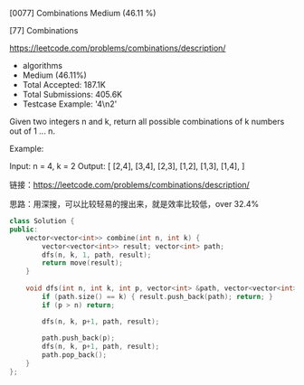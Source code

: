 [0077] Combinations                                                 Medium (46.11 %)

<!--front-->	
[77] Combinations  

https://leetcode.com/problems/combinations/description/

* algorithms
* Medium (46.11%)
* Total Accepted:    187.1K
* Total Submissions: 405.6K
* Testcase Example:  '4\n2'

Given two integers n and k, return all possible combinations of k numbers out of 1 ... n.

Example:


Input: n = 4, k = 2
Output:
[
  [2,4],
  [3,4],
  [2,3],
  [1,2],
  [1,3],
  [1,4],
]








<!--back-->

链接：https://leetcode.com/problems/combinations/description/

思路：用深搜，可以比较轻易的搜出来，就是效率比较低，over 32.4%   

```cpp
class Solution {
public:
    vector<vector<int>> combine(int n, int k) {
        vector<vector<int>> result; vector<int> path;
        dfs(n, k, 1, path, result);
        return move(result);
    }
    
    void dfs(int n, int k, int p, vector<int> &path, vector<vector<int>> &result) {
        if (path.size() == k) { result.push_back(path); return; }
        if (p > n) return;

        dfs(n, k, p+1, path, result);
        
        path.push_back(p);
        dfs(n, k, p+1, path, result);
        path.pop_back();
    }
};
```


